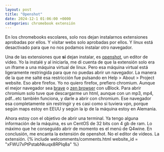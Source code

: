 ```yaml
---
layout: post
title: "Openshot"
date: 2024-12-1 01:06:00 +0000 
categories: chromebook extensión
---
```

 
En los chromebooks escolares, solo nos dejan instalarnos extensiones aprobadas por ellos. Y visitar webs solo aprobadas por ellos. Y linux está desactivado para que no nos podamos instalar otro navegador. 

Una de las extensiones que **sí** dejan instalar, es [openshot](https://chromewebstore.google.com/detail/video-editor-openshot-onl/kdfinbdncekfhibpbnkjedmdofkjghjj?hl=en&pli=1), un editor de video. Yo la instalé y al iniciarla, me di cuenta de que la extensión solo era un iframe a una máquina virtual de linux. Pero esa máquina virtual está ligeramente restringida para que no puedas abrir un navegador. La manera de la que me salté esa restricción fue pulsando en Help > About > Project website. Eso abre firefox. Yo no quiero firefox, prefiero chromium. Aunque el mejor navegador sea [brave](https://brave.com/) o [zen browser](https://zen-browser.app/) con uBlock. Para abrir chromium solo tuve que descargarme un html, aunque con un mp3, mp4, pdf…etc también funciona, y darle a abrir con chromium. Ese navegador esa completamente sin restringir y es casi como si tuviera vpn, porque según maps estoy en EEUU y según la ip de la máquina estoy en Alemania. 

Ahora estoy con el objetivo de abrir una terminal. Ya tengo alguna información de la máquina, es un CentOS de 32 bits con 4 gb de ram. Lo máximo que he conseguido abrir de momento es el menú de Q4wine. En conclusión, me encanta la extensión de openshot. No el editor de vídeos. La extensión.
{% include welcomments/comments.html website_id = "xFWU7xPtPstabNkuqx8RPIq8a" %}
